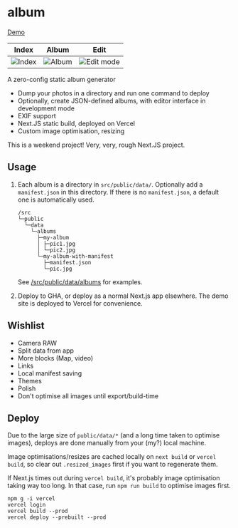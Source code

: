 # album

[Demo](https://album-gyng.vercel.app/)

| Index                                                                                                         | Album                                                                                                         | Edit                                                                                                              |
| ------------------------------------------------------------------------------------------------------------- | ------------------------------------------------------------------------------------------------------------- | ----------------------------------------------------------------------------------------------------------------- |
| ![Index](https://user-images.githubusercontent.com/370496/209406151-e13ef6fc-eb25-41a0-a7d3-293bc69d9c09.png) | ![Album](https://user-images.githubusercontent.com/370496/209406166-e47e6a0e-abda-4b47-8856-862424fd3966.png) | ![Edit mode](https://user-images.githubusercontent.com/370496/209406238-be8a6a82-eb64-4455-a4a5-7e70eba7c15f.png) |

A zero-config static album generator

- Dump your photos in a directory and run one command to deploy
- Optionally, create JSON-defined albums, with editor interface in development mode
- EXIF support
- Next.JS static build, deployed on Vercel
- Custom image optimisation, resizing

This is a weekend project! Very, very, rough Next.JS project.

## Usage

1. Each album is a directory in `src/public/data/`. Optionally add a `manifest.json` in this directory. If there is no `manifest.json`, a default one is automatically used.
   ```
   /src
   └─public
     └─data
       └─albums
         ├─my-album
         │ ├─pic1.jpg
         │ └─pic2.jpg
         └─my-album-with-manifest
           ├─manifest.json
           └─pic.jpg
   ```
   See [/src/public/data/albums](/src/public/data/albums) for examples.

2. Deploy to GHA, or deploy as a normal Next.js app elsewhere. The demo site is deployed to Vercel for convenience.

## Wishlist

- Camera RAW
- Split data from app
- More blocks (Map, video)
- Links
- Local manifest saving
- Themes
- Polish
- Don't optimise all images until export/build-time

## Deploy

Due to the large size of `public/data/*` (and a long time taken to optimise images), deploys are done manually from your (my?) local machine.

Image optimisations/resizes are cached locally on `next build` or `vercel build`, so clear out `.resized_images` first if you want to regenerate them.

If Next.js times out during `vercel build`, it's probably image optimisation taking way too long. In that case, run `npm run build` to optimise images first.

```
npm g -i vercel
vercel login
vercel build --prod
vercel deploy --prebuilt --prod
```
